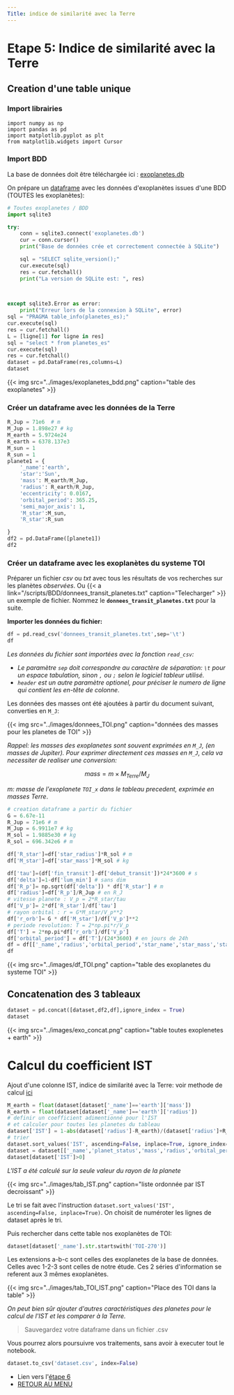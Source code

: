 ```yaml
---
Title: indice de similarité avec la Terre
---
```


# Etape 5: Indice de similarité avec la Terre
## Creation d'une table unique
### Import librairies

```pyhon
import numpy as np
import pandas as pd
import matplotlib.pyplot as plt
from matplotlib.widgets import Cursor
```


### Import BDD
La base de données doit être téléchargée ici : [exoplanetes.db](/scripts/BDD/exoplanetes.db)

On prépare un [dataframe](/docs/NSI/projet/page10/) avec les données d'exoplanètes issues d'une BDD (TOUTES les exoplanètes):

```python
# Toutes exoplanetes / BDD
import sqlite3

try:
    conn = sqlite3.connect('exoplanetes.db')
    cur = conn.cursor()
    print("Base de données crée et correctement connectée à SQLite")

    sql = "SELECT sqlite_version();"
    cur.execute(sql)
    res = cur.fetchall()
    print("La version de SQLite est: ", res)
    


except sqlite3.Error as error:
    print("Erreur lors de la connexion à SQLite", error)
sql = "PRAGMA table_info(planetes_es);"
cur.execute(sql)
res = cur.fetchall()
L = [ligne[1] for ligne in res]
sql = "select * from planetes_es"
cur.execute(sql)
res = cur.fetchall()
dataset = pd.DataFrame(res,columns=L)
dataset
```

{{< img src="../images/exoplanetes_bdd.png" caption="table des exoplanetes" >}}

### Créer un dataframe avec les données de la Terre

```python
R_Jup = 71e6  # m
M_Jup = 1.898e27 # kg
M_earth = 5.9724e24
R_earth = 6378.137e3
M_sun = 1
R_sun = 1
planete1 = {
    '_name':'earth',
    'star':'Sun',
    'mass': M_earth/M_Jup,
    'radius': R_earth/R_Jup,
    'eccentricity': 0.0167,
    'orbital_period': 365.25,
    'semi_major_axis': 1,
    'M_star':M_sun,
    'R_star':R_sun

}
df2 = pd.DataFrame([planete1])
df2
```

### Créer un dataframe avec les exoplanètes du systeme TOI

Préparer un fichier *csv* ou *txt* avec tous les résultats de vos recherches sur les planètes *observées*. Ou {{< a link="/scripts/BDD/donnees_transit_planetes.txt" caption="Telecharger" >}} un exemple de fichier. Nommez le **`donnees_transit_planetes.txt`** pour la suite.

**Importer les données du fichier:**

```python
df = pd.read_csv('donnees_transit_planetes.txt',sep='\t')
df
```

*Les données du fichier sont importées avec la fonction `read_csv`:*

* *Le paramètre `sep` doit correspondre au caractère de séparation: `\t` pour un espace tabulation, sinon `,` ou `;` selon le logiciel tableur utilisé.*
* *`header` est un autre paramètre optionel, pour préciser le numero de ligne qui contient les en-tête de colonne*.


Les données des masses ont été ajoutées à partir du document suivant, converties en `M_J`:

{{< img src="../images/donnees_TOI.png" caption="données des masses pour les planetes de TOI" >}}


*Rappel: les masses des exoplanetes sont souvent exprimées en `M_J`, (en masses de Jupiter). Pour exprimer directement ces masses en `M_J`, cela va necessiter de realiser une conversion:*

$$mass = m \times M_{Terre} / M_J$$

*m: masse de l'exoplanete `TOI_x` dans le tableau precedent, exprimée en masses Terre*.

```python
# creation dataframe a partir du fichier
G = 6.67e-11
R_Jup = 71e6 # m
M_Jup = 6.9911e7 # kg
M_sol = 1.9885e30 # kg
R_sol = 696.342e6 # m

df['R_star']=df['star_radius']*R_sol # m
df['M_star']=df['star_mass']*M_sol # kg

df['tau']=(df['fin_transit']-df['debut_transit'])*24*3600 # s
df['delta']=1-df['lum_min'] # sans dim
df['R_p']= np.sqrt(df['delta']) * df['R_star'] # m
df['radius']=df['R_p']/R_Jup # en R_J
# vitesse planete : V_p = 2*R_star/tau
df['V_p']= 2*df['R_star']/df['tau']
# rayon orbital : r = G*M_star/V_p**2
df['r_orb']= G * df['M_star']/df['V_p']**2
# periode revolution: T = 2*np.pi*r/V_p
df['T'] = 2*np.pi*df['r_orb']/df['V_p']
df['orbital_period'] = df['T']/(24*3600) # en jours de 24h
df = df[['_name','radius','orbital_period','star_name','star_mass','star_radius']]
df
```



{{< img src="../images/df_TOI.png" caption="table des exoplanetes du systeme TOI" >}}

## Concatenation des 3 tableaux

```python
dataset = pd.concat([dataset,df2,df],ignore_index = True)
dataset
```

{{< img src="../images/exo_concat.png" caption="table toutes exoplenetes + earth" >}}

# Calcul du coefficient IST
Ajout d'une colonne IST, indice de similarité avec la Terre: voir methode de calcul [ici](https://www.wikiwand.com/fr/articles/Indice_de_similarité_avec_la_Terre)


```python
M_earth = float(dataset[dataset['_name']=='earth']['mass'])
R_earth = float(dataset[dataset['_name']=='earth']['radius'])
# definir un coefficient adimentionné pour l'IST
# et calculer pour toutes les planetes du tableau
dataset['IST'] = 1-abs(dataset['radius']-R_earth)/(dataset['radius']+R_earth)
# trier
dataset.sort_values('IST', ascending=False, inplace=True, ignore_index=True)
dataset = dataset[['_name','planet_status','mass','radius','orbital_period','semi_major_axis','eccentricity','IST']]
dataset[dataset['IST']>0]
```

*L'IST a été calculé sur la seule valeur du rayon de la planete*

{{< img src="../images/tab_IST.png" caption="liste ordonnée par IST decroissant" >}}

Le tri se fait avec l'instruction `dataset.sort_values('IST', ascending=False, inplace=True)`. On choisit de numéroter les lignes de dataset après le tri.

Puis rechercher dans cette table nos exoplanètes de TOI:

```python
dataset[dataset['_name'].str.startswith('TOI-270')]
```

Les extensions a-b-c sont celles des exoplanetes de la base de données. Celles avec 1-2-3 sont celles de notre étude. Ces 2 séries d'information se referent aux 3 mêmes exoplanètes.

{{< img src="../images/tab_TOI_IST.png" caption="Place des TOI dans la table" >}}

*On peut bien sûr ajouter d'autres caractéristiques des planetes pour le calcul de l'IST et les comparer à la Terre.*

> Sauvegardez votre dataframe dans un fichier .csv

Vous pourrez alors poursuivre vos traitements, sans avoir à executer tout le notebook.

```python
dataset.to_csv('dataset.csv', index=False)
```

* Lien vers l'[étape 6](../page5)
* [RETOUR AU MENU](/docs/NSI/projet/page9)

